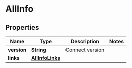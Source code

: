 
# AllInfo

## Properties
Name | Type | Description | Notes
------------ | ------------- | ------------- | -------------
**version** | **String** | Connect version | 
**links** | [**AllInfoLinks**](AllInfoLinks.md) |  | 



